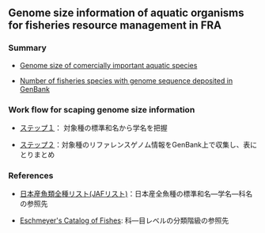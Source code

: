 ## Genome size information of aquatic organisms for fisheries resource management in FRA

### Summary

* [Genome size of comercially important aquatic species](aquatic_organism_genome_size.csv)

* [Number of fisheries species with genome sequence deposited in GenBank](chttps://github.com/akihirao/FishGenBase/blob/main/chronology/No_sp_genome_deposited.png)



### Work flow for scaping genome size information

* [ステップ１](Link_Jap2Latin_Fish.md)： 対象種の標準和名から学名を把握

* [ステップ２](Scraping_FishGenome.md)：対象種のリファレンスゲノム情報をGenBank上で収集し、表にとりまとめ


### References
* [日本産魚類全種リスト(JAFリスト)](https://www.museum.kagoshima-u.ac.jp/staff/motomura/jaf.html)：日本産全魚種の標準和名—学名—科名の参照先

* [Eschmeyer's Catalog of Fishes](https://www.calacademy.org): 科—目レベルの分類階級の参照先
